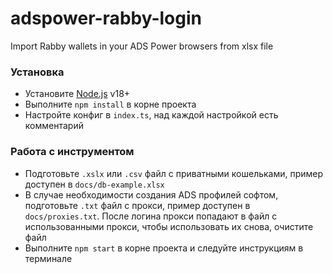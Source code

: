 # adspower-rabby-login
Import Rabby wallets in your ADS Power browsers from xlsx file

### Установка
 - Установите [Node.js](https://nodejs.org/en) v18+
 - Выполните `npm install` в корне проекта
 - Настройте конфиг в `index.ts`, над каждой настройкой есть комментарий

### Работа с инструментом
 - Подготовьте `.xslx` или `.csv` файл с приватными кошельками, пример доступен в `docs/db-example.xlsx`
 - В случае необходимости создания ADS профилей софтом, подготовьте `.txt` файл с прокси, пример доступен в `docs/proxies.txt`. После логина прокси попадают в файл с использованными прокси, чтобы использовать их снова, очистите файл
 - Выполните `npm start` в корне проекта и следуйте инструкциям в терминале